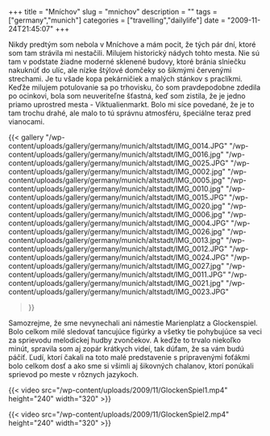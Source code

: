 +++
title = "Mníchov"
slug = "mnichov"
description = ""
tags = ["germany","munich"]
categories = ["travelling","dailylife"]
date = "2009-11-24T21:45:07"
+++

Nikdy predtým som nebola v Mníchove a mám pocit, že tých pár dní, ktoré som tam strávila mi
nestačili. Milujem historický nádych tohto mesta. Nie sú tam v podstate žiadne moderné sklenené
budovy, ktoré bránia slniečku nakuknúť do ulíc, ale nízke štýlové domčeky so šikmými červenými
strechami. Je tu všade kopa pekárničiek a malých stánkov s praclíkmi. Keďže milujem potulovanie sa po
trhovisku, čo som pravdepodobne zdedila po ocinkovi, bola som neuveriteľne šťastná, keď som
zistila, že je jedno priamo uprostred mesta - Viktualienmarkt. Bolo mi síce povedané, že je to tam
trochu drahé, ale malo to tú správnu atmosféru, špeciálne teraz pred vianocami.

{{< gallery
    "/wp-content/uploads/gallery/germany/munich/altstadt/IMG_0014.JPG"
    "/wp-content/uploads/gallery/germany/munich/altstadt/IMG_0016.jpg"
    "/wp-content/uploads/gallery/germany/munich/altstadt/IMG_0025.JPG"
    "/wp-content/uploads/gallery/germany/munich/altstadt/IMG_0002.jpg"
    "/wp-content/uploads/gallery/germany/munich/altstadt/IMG_0005.jpg"
    "/wp-content/uploads/gallery/germany/munich/altstadt/IMG_0010.jpg"
    "/wp-content/uploads/gallery/germany/munich/altstadt/IMG_0015.JPG"
    "/wp-content/uploads/gallery/germany/munich/altstadt/IMG_0020.jpg"
    "/wp-content/uploads/gallery/germany/munich/altstadt/IMG_0006.jpg"
    "/wp-content/uploads/gallery/germany/munich/altstadt/IMG_0004.JPG"
    "/wp-content/uploads/gallery/germany/munich/altstadt/IMG_0026.jpg"
    "/wp-content/uploads/gallery/germany/munich/altstadt/IMG_0013.jpg"
    "/wp-content/uploads/gallery/germany/munich/altstadt/IMG_0012.JPG"
    "/wp-content/uploads/gallery/germany/munich/altstadt/IMG_0024.JPG"
    "/wp-content/uploads/gallery/germany/munich/altstadt/IMG_0027.jpg"
    "/wp-content/uploads/gallery/germany/munich/altstadt/IMG_0011.JPG"
    "/wp-content/uploads/gallery/germany/munich/altstadt/IMG_0021.jpg"
    "/wp-content/uploads/gallery/germany/munich/altstadt/IMG_0023.JPG"
>}}

Samozrejme, že sme nevynechali ani námestie Marienplatz a Glockenspiel. Bolo celkom milé sledovať
tancujúce figúrky a všetky tie pohybujúce sa veci za sprievodu melodickej hudby zvončekov. A keďže
to trvalo niekoľko minút, spravila som aj zopár krátkych videí, tak dúfam, že sa vám budú páčiť.
Ľudí, ktorí čakali na toto malé predstavenie s pripravenými foťákmi bolo celkom dosť a ako sme si
všimli aj šikovných chalanov, ktorí ponúkali sprievod po meste v rôznych jazykoch.

{{< video src="/wp-content/uploads/2009/11/GlockenSpiel1.mp4" height="240" width="320" >}}



{{< video src="/wp-content/uploads/2009/11/GlockenSpiel2.mp4" height="240" width="320" >}}

